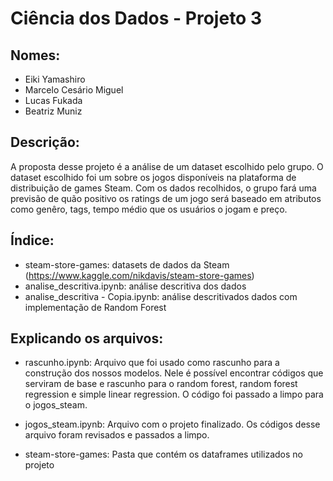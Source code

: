 # Ciência dos Dados - Projeto 3

## Nomes: 
- Eiki Yamashiro
- Marcelo Cesário Miguel
- Lucas Fukada
- Beatriz Muniz

## Descrição: 
A proposta desse projeto é a análise de um dataset escolhido pelo grupo. O dataset escolhido foi um sobre os jogos disponíveis na plataforma de distribuição de games Steam. Com os dados recolhidos, o grupo fará uma previsão de quão positivo os ratings de um jogo será baseado em atributos como genêro, tags, tempo médio que os usuários o jogam e preço.

## Índice:
- steam-store-games: datasets de dados da Steam (https://www.kaggle.com/nikdavis/steam-store-games)
- analise_descritiva.ipynb: análise descritiva dos dados 
- analise_descritiva - Copia.ipynb: análise descritivados dados com implementação de Random Forest

## Explicando os arquivos:

- rascunho.ipynb: Arquivo que foi usado como rascunho para a construção dos nossos modelos. Nele é possível encontrar códigos que serviram de base e rascunho para o random forest, random forest regression e simple linear regression. O código foi passado a limpo para o jogos_steam.

- jogos_steam.ipynb: Arquivo com o projeto finalizado. Os códigos desse arquivo foram revisados e passados a limpo.
- steam-store-games: Pasta que contém os dataframes utilizados no projeto
